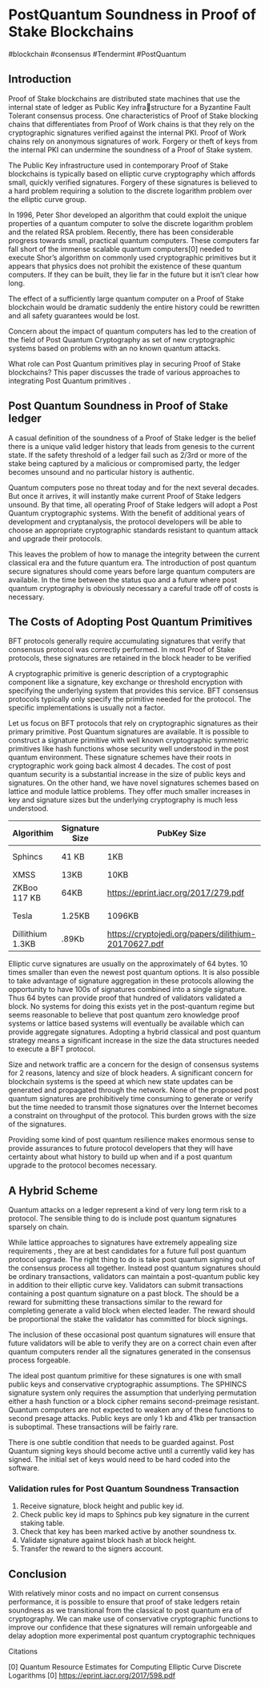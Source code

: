# PostQuantum Soundness in Proof of Stake Blockchains
#blockchain #consensus #Tendermint #PostQuantum

## Introduction
Proof of Stake blockchains are distributed state machines that use the internal state of ledger as Public Key infrastructure for a Byzantine Fault Tolerant consensus process.  One characteristics of Proof of Stake blocking chains that differentiates from Proof of Work chains is that they rely on the cryptographic signatures verified against the internal PKI. Proof of Work chains rely on anonymous signatures of work. Forgery or theft of keys from the internal PKI can undermine the soundness of a Proof of Stake system.

The Public Key infrastructure used in contemporary Proof of Stake blockchains is typically based on elliptic curve cryptography which affords small, quickly verified signatures. Forgery of these signatures is believed to a hard problem requiring a solution to the discrete logarithm problem over the elliptic curve group. 

In 1996, Peter Shor developed an algorithm that could exploit the unique properties of a quantum computer to solve the discrete logarithm problem and the related RSA problem. Recently, there has been considerable progress towards small, practical quantum computers. These computers far fall short of the immense scalable quantum computers[0] needed to execute Shor’s algorithm on commonly used cryptographic primitives but it appears that physics does not prohibit the existence of these quantum computers. If they can be built, they lie far in the future but it isn’t clear how long. 

The effect of a sufficiently large quantum computer on a Proof of Stake blockchain would be dramatic suddenly the entire history could be rewritten and all safety guarantees would be lost. 

Concern about the impact of quantum computers has led to the creation of the field of Post Quantum Cryptography as set of new cryptographic systems based on problems with an no known quantum attacks.

What role can Post Quantum primitives play in securing Proof of Stake blockchains? This paper discusses the trade of various approaches to integrating Post Quantum primitives .

## Post Quantum Soundness in Proof of Stake ledger

A casual definition of the soundness of a Proof of Stake ledger is the belief there is a unique valid ledger history that leads from genesis to the current state.  If the safety threshold of a ledger fail such as 2/3rd  or more of the stake being captured by a malicious or compromised party, the ledger becomes unsound and no particular history is authentic.

Quantum computers pose no threat today and for the next several decades.  But once it arrives, it will instantly make current Proof of Stake ledgers unsound. By that time, all operating Proof of Stake ledgers will adopt a Post Quantum cryptographic systems.  With the benefit of additional years of development and cryptanalysis, the protocol developers will be able to choose an appropriate cryptographic standards resistant to quantum attack and upgrade their protocols.

This leaves the problem of how to manage the integrity between the current classical era and the future quantum era.  The introduction of post quantum secure signatures should come years before large quantum computers are available.  In the time between the status quo and a future where post quantum cryptography is obviously necessary a careful trade off of costs is necessary.





## The Costs of Adopting Post Quantum Primitives

BFT protocols generally require accumulating signatures that verify that consensus protocol was correctly performed. In most Proof of Stake protocols, these signatures are retained in the block header to be verified

A cryptographic primitive is generic description of a cryptographic component like a signature, key exchange or threshold encryption with specifying the underlying system that provides this service. BFT consensus protocols typically only specify the primitive needed for the protocol.  The specific implementations is usually not a factor.

Let us focus on BFT protocols that rely on cryptographic signatures as their primary primitive. Post Quantum signatures are available. It is possible to construct a signature primitive with well known cryptographic symmetric primitives like hash functions whose security well understood in the post quantum environment. These signature schemes have their roots in cryptographic work going back almost 4 decades. The cost of post quantum security is a substantial increase in the size of public keys and signatures. On the other hand, we have novel signatures schemes based on lattice and module lattice problems. They offer much smaller increases in key and signature sizes but the underlying cryptography is much less understood.


| Algorithim | Signature Size | PubKey Size | Link|
|------------|----------------|-------------|-----|
|Sphincs | 41 KB | 1KB | https://sphincs.cr.yp.to/sphincs-20150202.pdf|
|XMSS | 13KB |10KB | https://eprint.iacr.org/2011/484.pdf|
|ZKBoo 117 KB | 64KB | https://eprint.iacr.org/2017/279.pdf |
|Tesla| 1.25KB | 1096KB | https://cryptojedi.org/papers/tesla-20161005.pdf|
|Dillithium 1.3KB | .89Kb | https://cryptojedi.org/papers/dilithium-20170627.pdf|

Elliptic curve signatures are usually on the approximately of 64 bytes.  10 times smaller than even the newest post quantum options. It is also possible to take advantage of signature aggregation in these protocols allowing the opportunity to have 100s of signatures combined into a single signature.  Thus 64 bytes can provide proof that hundred of validators validated a block. No systems for doing this exists yet in the post-quantum regime but seems reasonable to believe that post quantum zero knowledge proof systems or lattice based systems will eventually be available which can provide aggregate signatures. Adopting a hybrid classical and post quantum strategy means a significant increase in the size the data structures needed to execute a BFT protocol.

Size and network traffic are a concern for the design of consensus systems for 2 reasons, latency and size of block headers.  A significant concern for blockchain systems is the speed at which new state updates can be generated and propagated through the network. None of the proposed post quantum signatures are prohibitively time consuming to generate or verify but the time needed to transmit those signatures over the Internet becomes a constraint on throughput of the protocol. This burden grows with the size of the signatures.

Providing some kind of post quantum resilience makes enormous sense to provide assurances to future protocol developers that they will have certainty about what history to build up when and if a post quantum upgrade to the protocol becomes necessary.

## A Hybrid Scheme
Quantum attacks on a ledger represent a kind of very long term risk to a protocol. The sensible thing to do is include post quantum signatures sparsely on chain. 

While lattice approaches to signatures have extremely appealing size requirements , they are at best candidates for a future full post quantum protocol upgrade. The right thing to do is take post quantum signing out of the consensus process all together. Instead post quantum signatures should be ordinary transactions, validators can maintain a post-quantum public key in addition to their elliptic curve key.	Validators can submit transactions containing a post quantum signature on a past block. The should be a reward for submitting these transactions similar to the reward for completing generate a valid block when elected leader. The reward should be proportional the stake the validator has committed for block signings.

The inclusion of these occasional post quantum signatures will ensure that future validators will be able to verify they are on a correct chain even after quantum computers render all the signatures generated in the consensus process forgeable.

The ideal post quantum primitive for these signatures is one with small public keys and conservative cryptographic assumptions.  The SPHINCS signature system only requires the assumption that underlying permutation either a hash function or a block cipher remains second-preimage resistant.  Quantum computers are not expected to weaken any of these functions to second presage attacks. Public keys are only 1 kb and 41kb per transaction is suboptimal. These transactions will be fairly rare.

There is one subtle condition that needs to be guarded against. Post Quantum signing keys should become active until a currently valid key has signed.  The initial set of keys would need to be hard coded into the software.

### Validation rules for Post Quantum Soundness Transaction

1. Receive signature, block height and public key id.
2. Check public key id maps to Sphincs pub key signature in the current staking table. 
3. Check that key has been marked active by another soundness tx.
4. Validate signature against block hash at block height.
5. Transfer the reward to the signers account.


## Conclusion

With relatively minor costs and no impact on current consensus performance, it is possible to ensure that proof of stake ledgers retain soundness as we transitional from the classical to post quantum era of cryptography.  We can make use of conservative cryptographic functions to improve our confidence that these signatures will remain unforgeable and delay adoption more experimental post quantum cryptographic techniques 










Citations

[0] Quantum Resource Estimates for Computing Elliptic Curve
Discrete Logarithms [0] https://eprint.iacr.org/2017/598.pdf






